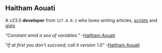 ## Haitham Aouati

A v23.0 **developer** from `127.0.0.1` who loves writing articles, [scripts](https://github.com/haithamaouati?tab=repositories) and [gists](https://gist.github.com/haithamaouati)

_"Constant amid a sea of variables."_ -[Haitham Aouati]()

_"If at first you don't succeed; call it version 1.0"_ -[Haitham Aouati]()

